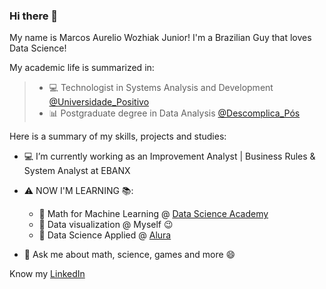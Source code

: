 ### Hi there 👋

My name is Marcos Aurelio Wozhiak Junior!
I'm a Brazilian Guy that loves Data Science!


My academic life is summarized in:
 > - 💻 Technologist in Systems Analysis and Development [@Universidade_Positivo](https://www.up.edu.br/)
 > - 📊 Postgraduate degree in Data Analysis [@Descomplica_Pós](https://descomplica.com.br/pos-graduacao/)

Here is a summary of my skills, projects and studies:

- 💻 I’m currently working as an Improvement Analyst | Business Rules & System Analyst at EBANX

- ⚠️ NOW I'M LEARNING 📚:
  - 📗 Math for Machine Learning @ [Data Science Academy](https://www.datascienceacademy.com.br/course?courseid=matematica-para-machine-learning)
  - 📕 Data visualization @ Myself 😉
  - 📘 Data Science Applied @ [Alura](https://www.alura.com.br/bootcamp/data-science-aplicada/matriculas-abertas)
    
- 💬 Ask me about math, science, games and more 😄

Know my [LinkedIn](https://www.linkedin.com/in/aureliowozhiak/)
